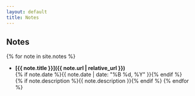 ```yaml
---
layout: default
title: Notes
---
```


## Notes

{% for note in site.notes %}
* **[{{ note.title }}]({{ note.url | relative_url }})**  
  {% if note.date %}{{ note.date | date: "%B %d, %Y" }}{% endif %}  
  {% if note.description %}{{ note.description }}{% endif %}
{% endfor %}

